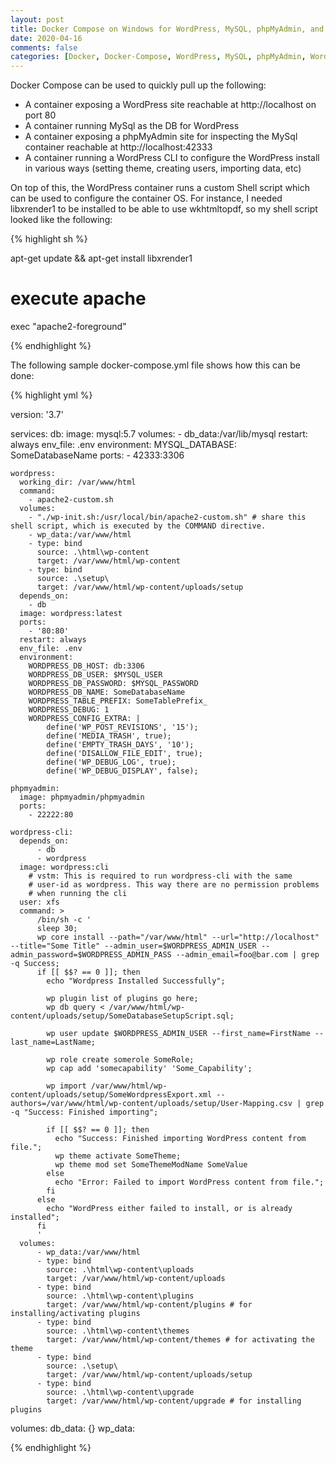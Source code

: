 ```yaml
---
layout: post
title: Docker Compose on Windows for WordPress, MySQL, phpMyAdmin, and WordPress CLI
date: 2020-04-16
comments: false
categories: [Docker, Docker-Compose, WordPress, MySQL, phpMyAdmin, WordPress CLI]
---
```


Docker Compose can be used to quickly pull up the following:

* A container exposing a WordPress site reachable at http://localhost on port 80
* A container running MySql as the DB for WordPress
* A container exposing a phpMyAdmin site for inspecting the MySql container reachable at http://localhost:42333
* A container running a WordPress CLI to configure the WordPress install in various ways (setting theme, creating users, importing data, etc)

On top of this, the WordPress container runs a custom Shell script which can be used to configure the container OS. For instance, I needed libxrender1 to be installed to be able to use wkhtmltopdf, so my shell script looked like the following:

{% highlight sh %}

  apt-get update && apt-get install libxrender1

  # execute apache
  exec "apache2-foreground"
  
{% endhighlight %}

The following sample docker-compose.yml file shows how this can be done:

{% highlight yml %}

  version: '3.7'

  services:
    db:
      image: mysql:5.7
      volumes:
        - db_data:/var/lib/mysql
      restart: always
      env_file: .env
      environment:
        MYSQL_DATABASE: SomeDatabaseName
      ports:
        - 42333:3306

    wordpress:
      working_dir: /var/www/html
      command:
        - apache2-custom.sh
      volumes:
        - "./wp-init.sh:/usr/local/bin/apache2-custom.sh" # share this shell script, which is executed by the COMMAND directive.
        - wp_data:/var/www/html
        - type: bind
          source: .\html\wp-content
          target: /var/www/html/wp-content
        - type: bind
          source: .\setup\
          target: /var/www/html/wp-content/uploads/setup
      depends_on:
        - db
      image: wordpress:latest
      ports:
        - '80:80'
      restart: always
      env_file: .env
      environment:
        WORDPRESS_DB_HOST: db:3306
        WORDPRESS_DB_USER: $MYSQL_USER
        WORDPRESS_DB_PASSWORD: $MYSQL_PASSWORD
        WORDPRESS_DB_NAME: SomeDatabaseName
        WORDPRESS_TABLE_PREFIX: SomeTablePrefix_
        WORDPRESS_DEBUG: 1
        WORDPRESS_CONFIG_EXTRA: |
            define('WP_POST_REVISIONS', '15');
            define('MEDIA_TRASH', true);
            define('EMPTY_TRASH_DAYS', '10');
            define('DISALLOW_FILE_EDIT', true);
            define('WP_DEBUG_LOG', true);
            define('WP_DEBUG_DISPLAY', false);

    phpmyadmin:
      image: phpmyadmin/phpmyadmin
      ports:
        - 22222:80

    wordpress-cli:
      depends_on:
          - db
          - wordpress
      image: wordpress:cli
        # vstm: This is required to run wordpress-cli with the same
        # user-id as wordpress. This way there are no permission problems
        # when running the cli
      user: xfs
      command: >
          /bin/sh -c '
          sleep 30;
          wp core install --path="/var/www/html" --url="http://localhost" --title="Some Title" --admin_user=$WORDPRESS_ADMIN_USER --admin_password=$WORDPRESS_ADMIN_PASS --admin_email=foo@bar.com | grep -q Success;
          if [[ $$? == 0 ]]; then
            echo "Wordpress Installed Successfully";

            wp plugin list of plugins go here;
            wp db query < /var/www/html/wp-content/uploads/setup/SomeDatabaseSetupScript.sql;

            wp user update $WORDPRESS_ADMIN_USER --first_name=FirstName --last_name=LastName;

            wp role create somerole SomeRole;
            wp cap add 'somecapability' 'Some_Capability';

            wp import /var/www/html/wp-content/uploads/setup/SomeWordpressExport.xml --authors=/var/www/html/wp-content/uploads/setup/User-Mapping.csv | grep -q "Success: Finished importing";

            if [[ $$? == 0 ]]; then
              echo "Success: Finished importing WordPress content from file.";
              wp theme activate SomeTheme;
              wp theme mod set SomeThemeModName SomeValue
            else
              echo "Error: Failed to import WordPress content from file.";
            fi
          else
            echo "WordPress either failed to install, or is already installed";
          fi
          '
      volumes:
          - wp_data:/var/www/html
          - type: bind
            source: .\html\wp-content\uploads
            target: /var/www/html/wp-content/uploads
          - type: bind
            source: .\html\wp-content\plugins
            target: /var/www/html/wp-content/plugins # for installing/activating plugins
          - type: bind
            source: .\html\wp-content\themes
            target: /var/www/html/wp-content/themes # for activating the theme
          - type: bind
            source: .\setup\
            target: /var/www/html/wp-content/uploads/setup
          - type: bind
            source: .\html\wp-content\upgrade
            target: /var/www/html/wp-content/upgrade # for installing plugins

  volumes:
      db_data: {}
      wp_data:

{% endhighlight %}
